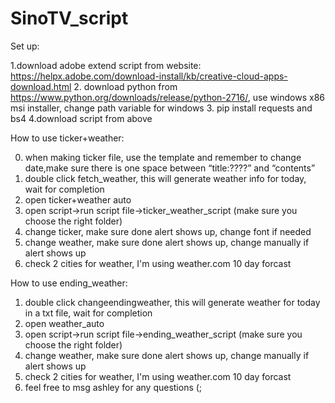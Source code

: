 # SinoTV_script

Set up:

1.download adobe extend script from website:
https://helpx.adobe.com/download-install/kb/creative-cloud-apps-download.html
2. download python from https://www.python.org/downloads/release/python-2716/, use windows x86 msi installer, change path variable for windows
3. pip install requests and bs4
4.download script from above

How to use ticker+weather:

0. when making ticker file, use the template and remember to change date,make sure there is one space between “title:????” and “contents”
1. double click fetch_weather, this will generate weather info for today, wait for completion
2. open ticker+weather auto
3. open script->run script file->ticker_weather_script (make sure you choose the right folder)
4. change ticker, make sure done alert shows up, change font if needed
5. change weather, make sure done alert shows up, change manually if alert shows up
6. check 2 cities for weather, I'm using weather.com 10 day forcast

How to use ending_weather:
1. double click changeendingweather, this will generate weather for today in a txt file, wait for completion
2. open weather_auto
3. open script->run script file->ending_weather_script (make sure you choose the right folder)
4. change weather, make sure done alert shows up, change manually if alert shows up
5. check 2 cities for weather, I'm using weather.com 10 day forcast
6. feel free to msg ashley for any questions (;
